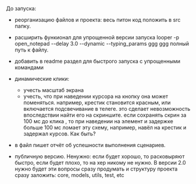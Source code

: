 До запуска:
- реорганизацию файлов и проекта: весь питон код положить в src папку.
- расширить функионал для упрощенной версии запуска looper -p open_notepad --delay 3.0 --dynamic --typing_params ggg
ggg полный путь к файлу.
- добавить в readme раздел для быстрого запуска с упрощенными командами


- динамические клики: 
    - учесть масштаб экрана
    - учесть, что при наведении курсора на кнопку она может поменяться. например, крестик становится красным, или включается подсвечивание в телеге.
    это сделает невозможность впоследствии найти его на скриншите. если сохранять скрин за 100 мс до клика , 
    то при наведении на элемент и задержке больше 100 мс ломает эту схему, например, навёл на крестик и задержал курсов. Как быть?
- в файл пишет отчёт об успешности выполнения сценариев.
- публичную версию. Ненужно: если будет хорошо, то расковыряют быстро, если будет плохо, то на хер никому не нужно. В версии 2.0 нужно будет эти вопросы сразу продумать и структуру проекта сразу заложить: core, models, utils, test, etc